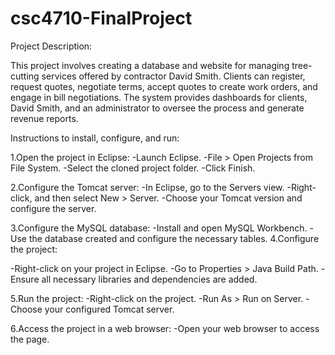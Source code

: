 # csc4710-FinalProject

Project Description:

This project involves creating a database and website for managing tree-cutting services offered by contractor David Smith. Clients can register, request quotes, negotiate terms, accept quotes to create work orders, and engage in bill negotiations. The system provides dashboards for clients, David Smith, and an administrator to oversee the process and generate revenue reports.

Instructions to install, configure, and run:

1.Open the project in Eclipse:
  -Launch Eclipse.
  -File > Open Projects from File System.
  -Select the cloned project folder.
  -Click Finish.
  
2.Configure the Tomcat server:
  -In Eclipse, go to the Servers view.
  -Right-click, and then select New > Server.
  -Choose your Tomcat version and configure the server.

3.Configure the MySQL database:
  -Install and open MySQL Workbench.
  -Use the database created and configure the necessary tables.
4.Configure the project:

  -Right-click on your project in Eclipse.
  -Go to Properties > Java Build Path.
  -Ensure all necessary libraries and dependencies are added.
  
5.Run the project:
  -Right-click on the project.
  -Run As > Run on Server.
  -Choose your configured Tomcat server.
  
6.Access the project in a web browser:
  -Open your web browser to access the page.


